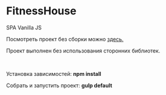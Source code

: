 # FitnessHouse
SPA Vanilla JS
<p>Посмотреть проект без сборки можно <a href="https://owiii.github.io/FitnessHouseBuild/">здесь.</a><p>
<p>Проект выполнен без использования сторонних библиотек.</p>
</br>
<p>Установка зависимостей: <b>npm install</b></p>
<p>Собрать и запустить проект: <b>gulp default</b></p>

